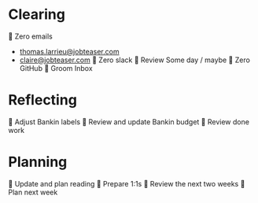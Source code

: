 # Clearing

  Zero emails
   - thomas.larrieu@jobteaser.com
   - claire@jobteaser.com
  Zero slack
  Review Some day / maybe
  Zero GitHub
  Groom Inbox

# Reflecting

  Adjust Bankin labels
  Review and update Bankin budget
  Review done work

# Planning

  Update and plan reading
  Prepare 1:1s
  Review the next two weeks
  Plan next week

